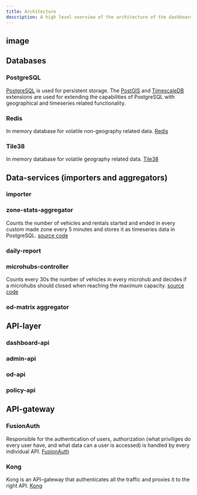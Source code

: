 ```yaml
---
title: Architecture
description: A high level overview of the architecture of the dashboard deelmobiliteit
---
```


## image

## Databases

### PostgreSQL
[PostgreSQL](https://www.postgresql.org/) is used for persistent storage. The [PostGIS](https://postgis.net/) and [TimescaleDB](https://github.com/timescale/timescaledb) extensions are used for extending the capabilities of PostgreSQL with geographical and timeseries related functionality.

### Redis
In memory database for volatile non-geography related data. [Redis](https://redis.io/)

### Tile38
In memory database for volatile geography related data. [Tile38](https://tile38.com/)

## Data-services (importers and aggregators)

### importer

### zone-stats-aggregator

Counts the number of vehicles and rentals started and ended in every custom made zone every 5 minutes and stores it as timeseries data in PostgreSQL. [source code](https://github.com/Stichting-CROW/dd-zone-stats-aggregator)

### daily-report

### microhubs-controller

Counts every 30s the number of vehicles in every microhub and decides if a microhubs should closed when reaching the maximum capacity. [source code](https://github.com/Stichting-CROW/dd-microhubs-controller)

### od-matrix aggregator

## API-layer

### dashboard-api

### admin-api

### od-api

### policy-api

## API-gateway

### FusionAuth

Responsible for the authentication of users, authorization (what priviliges do every user have, and what data can a user is accessed) is handled by every individual API. [FusionAuth](https://fusionauth.io/)

### Kong

Kong is an API-gateway that authenticates all the traffic and proxies it to the right API. [Kong](https://konghq.com/products/kong-gateway)